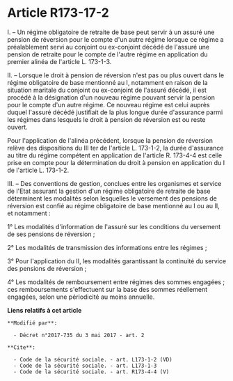 # Article R173-17-2

I. – Un régime obligatoire de retraite de base peut servir à un assuré une pension de réversion pour le compte d'un autre
régime lorsque ce régime a préalablement servi au conjoint ou ex-conjoint décédé de l'assuré une pension de retraite pour le
compte de l'autre régime en application du premier alinéa de l'article L. 173-1-3. 

II. – Lorsque le droit à pension de réversion n'est pas ou plus ouvert dans le régime obligatoire de base mentionné au I,
notamment en raison de la situation maritale du conjoint ou ex-conjoint de l'assuré décédé, il est procédé à la désignation
d'un nouveau régime pouvant servir la pension pour le compte d'un autre régime. Ce nouveau régime est celui auprès duquel
l'assuré décédé justifiait de la plus longue durée d'assurance parmi les régimes dans lesquels le droit à pension de
réversion est ou reste ouvert. 

Pour l'application de l'alinéa précédent, lorsque la pension de réversion relève des dispositions du III ter de l'article L.
173-1-2, la durée d'assurance au titre du régime compétent en application de l'article R. 173-4-4 est celle prise en compte
pour la détermination du droit à pension en application du I de l'article L. 173-1-2. 

III. – Des conventions de gestion, conclues entre les organismes et service de l'Etat assurant la gestion d'un régime
obligatoire de retraite de base déterminent les modalités selon lesquelles le versement des pensions de réversion est confié
au régime obligatoire de base mentionné au I ou au II, et notamment : 

1° Les modalités d'information de l'assuré sur les conditions du versement de ses pensions de réversion ; 

2° Les modalités de transmission des informations entre les régimes ; 

3° Pour l'application du II, les modalités garantissant la continuité du service des pensions de réversion ; 

4° Les modalités de remboursement entre régimes des sommes engagées ; ces remboursements s'effectuent sur la base des sommes
réellement engagées, selon une périodicité au moins annuelle.

**Liens relatifs à cet article**

	**Modifié par**:

	  - Décret n°2017-735 du 3 mai 2017 - art. 2

	**Cite**:

	  - Code de la sécurité sociale. - art. L173-1-2 (VD)
	  - Code de la sécurité sociale. - art. L173-1-3
	  - Code de la sécurité sociale. - art. R173-4-4 (V)
